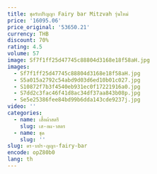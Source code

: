 ```yaml
---
title: ชุดรับปริญญา Fairy bar Mitzvah รุ่นใหม่
price: '16095.06'
price_original: '53650.21'
currency: THB
discount: 70%
rating: 4.5
volume: 57
image: Sf7f1ff25d47745c88804d3168e18f58aH.jpg
images:
  - Sf7f1ff25d47745c88804d3168e18f58aH.jpg
  - S5a015a2792c54abd9d03d6ed10b01c027.jpg
  - S10872f7b3f4540eb931ec0f17221916a0.jpg
  - S7dd2c3fac46f41d8ac34df37aa843b08p.jpg
  - Se5e25386fee84bd99b6dda143cde9237j.jpg
video: ''
categories:
  - name: เสื้อผ้าสตรี
    slug: เส-อผ-าสตร
  - name: ชุด
    slug: ''
slug: ดร-บปร-ญญา-fairy-bar
encode: opZ80b0
lang: th
---
```

  
